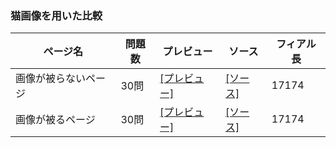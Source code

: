 ### 猫画像を用いた比較

| ページ名 | 問題数 | プレビュー | ソース | フィアル長 |
----|----|----|----|----|
| 画像が被らないページ | 30問 | [[プレビュー]](http://blog.henryfren.ch/pages/cat-all-nonelap.html) | [[ソース]](https://raw.githubusercontent.com/zchenry/pages/master/cat-all-nonelap.html) | 17174 |
| 画像が被るページ | 30問 | [[プレビュー]](http://blog.henryfren.ch/pages/cat-all-overlap.html) | [[ソース]](https://raw.githubusercontent.com/zchenry/pages/master/cat-all-overlap.html) | 17174 |

